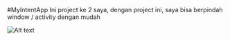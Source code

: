 #MyIntentApp
Ini project ke 2 saya, dengan project ini, saya bisa berpindah window / activity dengan mudah

![Alt text](https://imgur.com/SRzekUO.png)
